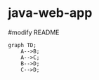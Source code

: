 # java-web-app

#modify README

```mermaid
graph TD;
    A-->B;
    A-->C;
    B-->D;
    C-->D;
```
